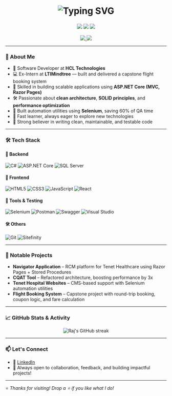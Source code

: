 <h1 align="center">
  <img src="https://readme-typing-svg.herokuapp.com?font=Fira+Code&size=36&pause=1000&center=true&vCenter=true&width=900&lines=Hi+%F0%9F%91%8B%2C+I'm+Raj+Singh;Software+Developer+%7C+ASP.NET+Core+%7C+Automation+Enthusiast" alt="Typing SVG" />
</h1>

<h3 align="center">
  <img src="https://img.shields.io/badge/Fast%20Learner-%F0%9F%9A%80-blueviolet?style=for-the-badge&logo=target" />
  <img src="https://img.shields.io/badge/Problem%20Solver-%F0%9F%A7%91%E2%80%8D%F0%9F%92%BB-orange?style=for-the-badge&logo=gear" />
  <img src="https://img.shields.io/badge/Team%20Player-%F0%9F%91%A4-green?style=for-the-badge&logo=groupme" />
</h3>


<p align="center">
  <a href="https://github.com/Raj-Singh08" target="_blank">
    <img src="https://img.shields.io/github/followers/Raj-Singh08?label=GitHub&style=social" />
  </a>
  <a href="https://www.linkedin.com/in/raj-singh-70b2861aa/" target="_blank">
    <img src="https://img.shields.io/badge/LinkedIn-blue?style=flat&logo=linkedin" />
  </a>
</p>

---

### 🚀 About Me

- 💼 Software Developer at **HCL Technologies**  
- 💻 Ex-Intern at **LTIMindtree** — built and delivered a capstone flight booking system  
- 🔧 Skilled in building scalable applications using **ASP.NET Core (MVC, Razor Pages)**  
- 🛠️ Passionate about **clean architecture**, **SOLID principles**, and **performance optimization**  
- 🤖 Built automation utilities using **Selenium**, saving 60% of QA time  
- 🧠 Fast learner, always eager to explore new technologies  
- 🌟 Strong believer in writing clean, maintainable, and testable code  

---

### 🛠️ Tech Stack

#### 🧩 Backend
![C#](https://img.shields.io/badge/C%23-68217A?style=for-the-badge&logo=c-sharp&logoColor=white)
![ASP.NET Core](https://img.shields.io/badge/ASP.NET%20Core-512BD4?style=for-the-badge&logo=.net&logoColor=white)
![SQL Server](https://img.shields.io/badge/SQL%20Server-CC2927?style=for-the-badge&logo=microsoftsqlserver&logoColor=white)

#### 🎨 Frontend
![HTML5](https://img.shields.io/badge/HTML5-E34F26?style=for-the-badge&logo=html5&logoColor=white)
![CSS3](https://img.shields.io/badge/CSS3-1572B6?style=for-the-badge&logo=css3&logoColor=white)
![JavaScript](https://img.shields.io/badge/JavaScript-F7DF1E?style=for-the-badge&logo=javascript&logoColor=black)
![React](https://img.shields.io/badge/React-61DAFB?style=for-the-badge&logo=react&logoColor=black)

#### 🔧 Tools & Testing
![Selenium](https://img.shields.io/badge/Selenium-43B02A?style=for-the-badge&logo=selenium&logoColor=white)
![Postman](https://img.shields.io/badge/Postman-FF6C37?style=for-the-badge&logo=postman&logoColor=white)
![Swagger](https://img.shields.io/badge/Swagger-85EA2D?style=for-the-badge&logo=swagger&logoColor=black)
![Visual Studio](https://img.shields.io/badge/Visual%20Studio-5C2D91?style=for-the-badge&logo=visualstudio&logoColor=white)

#### 🛠️ Others
![Git](https://img.shields.io/badge/Git-F05032?style=for-the-badge&logo=git&logoColor=white)
![Sitefinity](https://img.shields.io/badge/Sitefinity-0078D7?style=for-the-badge&logo=progress&logoColor=white)

---

### 📌 Notable Projects

- **Navigator Application** – RCM platform for Tenet Healthcare using Razor Pages + Stored Procedures  
- **CQAT Tool** – Refactored architecture, boosting performance by 3x  
- **Tenet Hospital Websites** – CMS-based support with Selenium automation utilities  
- **Flight Booking System** – Capstone project with round-trip booking, coupon logic, and fare calculation

---

### 📈 GitHub Stats & Activity

<p align="center">
  <img src="https://github-readme-streak-stats.herokuapp.com?user=Raj-Singh08&hide_current_streak=true&hide_longest_streak=true&theme=tokyonight" alt="Raj's GitHub streak" />
  
</p>

---

### 📫 Let's Connect

- 🔗 [LinkedIn](https://www.linkedin.com/in/raj-singh-70b2861aa/)
- 💬 Always open to collaboration, feedback, and building impactful projects!

---

⭐ *Thanks for visiting! Drop a ⭐ if you like what I do!*
